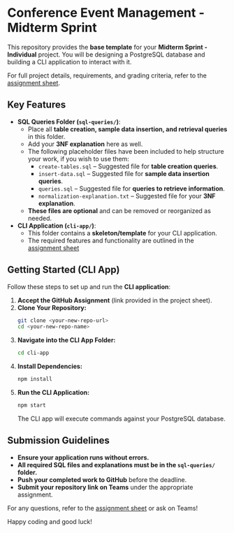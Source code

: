 # Conference Event Management - Midterm Sprint
This repository provides the **base template** for your **Midterm Sprint - Individual** project. You will be designing a PostgreSQL database and building a CLI application to interact with it.

For full project details, requirements, and grading criteria, refer to the [assignment sheet](https://menglishca.github.io/keyin-course-notes/databases/sprints/midterm/).


## Key Features
- **SQL Queries Folder (`sql-queries/`)**:
  - Place all **table creation, sample data insertion, and retrieval queries** in this folder.
  - Add your **3NF explanation** here as well.
  - The following placeholder files have been included to help structure your work, if you wish to use them:
    - `create-tables.sql` – Suggested file for **table creation queries**.
    - `insert-data.sql` – Suggested file for **sample data insertion queries**.
    - `queries.sql` – Suggested file for **queries to retrieve information**.
    - `normalization-explanation.txt` – Suggested file for your **3NF explanation**.
  - **These files are optional** and can be removed or reorganized as needed.
- **CLI Application (`cli-app/`)**:
  - This folder contains a **skeleton/template** for your CLI application.
  - The required features and functionality are outlined in the [assignment sheet](https://menglishca.github.io/keyin-course-notes/databases/sprints/midterm/)

## Getting Started (CLI App)
Follow these steps to set up and run the **CLI application**:

1. **Accept the GitHub Assignment** (link provided in the project sheet).
2. **Clone Your Repository:**
   ```bash
   git clone <your-new-repo-url>
   cd <your-new-repo-name>
   ```
3. **Navigate into the CLI App Folder:**
   ```bash
   cd cli-app
   ```
4. **Install Dependencies:**
   ```bash
   npm install
   ```
5. **Run the CLI Application:**
   ```bash
   npm start
   ```
   The CLI app will execute commands against your PostgreSQL database.

## Submission Guidelines
- **Ensure your application runs without errors.**
- **All required SQL files and explanations must be in the `sql-queries/` folder.**
- **Push your completed work to GitHub** before the deadline.
- **Submit your repository link on Teams** under the appropriate assignment.

For any questions, refer to the [assignment sheet](https://menglishca.github.io/keyin-course-notes/databases/sprints/midterm/) or ask on Teams!

Happy coding and good luck!